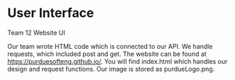 # User Interface
Team 12 Website UI

Our team wrote HTML code which is connected to our API. We handle requests, which included post and get. 
The website can be found at https://purduesofteng.github.io/. You will find index.html which handles
our design and request functions. Our image is stored as purdueLogo.png. 
